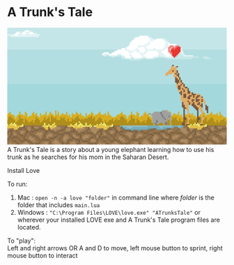 # A Trunk's Tale
![A Trunk's Tale](https://github.com/brookse/ATrunksTale/blob/master/demo.PNG)<br>
A Trunk's Tale is a story about a young elephant learning how to use his trunk as he searches for his mom in the Saharan Desert.

Install Love

To run:<br>
  1. Mac : `open -n -a love "folder"` in command line where <i>folder</i> is the folder that includes `main.lua`<br>
  2. Windows : `"C:\Program Files\LOVE\love.exe" "ATrunksTale"` or wherever your installed LOVE exe and A Trunk's Tale program files are located.

To "play":<br>
  Left and right arrows OR A and D to move, left mouse button to sprint, right mouse button to interact
